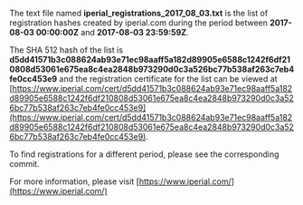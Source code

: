 The text file named **iperial_registrations_2017_08_03.txt** is the list of registration hashes created by iperial.com during the period between **2017-08-03 00:00:00Z** and **2017-08-03 23:59:59Z**.

The SHA 512 hash of the list is **d5dd41571b3c088624ab93e71ec98aaff5a182d89905e6588c1242f6df210808d53061e675ea8c4ea2848b973290d0c3a526bc77b538af263c7eb4fe0cc453e9** and the registration certificate for the list can be viewed at [https://www.iperial.com/cert/d5dd41571b3c088624ab93e71ec98aaff5a182d89905e6588c1242f6df210808d53061e675ea8c4ea2848b973290d0c3a526bc77b538af263c7eb4fe0cc453e9](https://www.iperial.com/cert/d5dd41571b3c088624ab93e71ec98aaff5a182d89905e6588c1242f6df210808d53061e675ea8c4ea2848b973290d0c3a526bc77b538af263c7eb4fe0cc453e9).

To find registrations for a different period, please see the corresponding commit.

For more information, please visit [https://www.iperial.com/](https://www.iperial.com/)

